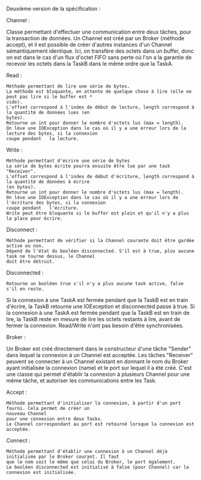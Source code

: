 Deuxième version de la spécification :

Channel :

Classe permettant d'effectuer une communication entre deux tâches, pour la transaction de données. 
Un Channel est créé par un Broker (méthode accept), et il est possible de créer d'autres instances d'un Channel sémantiquement identique. 
Ici, on transfère des octets dans un buffer, donc on est dans le cas d'un flux d'octet FIFO sans perte où l'on a la garantie de recevoir les octets dans la TaskB dans le même ordre que la TaskA.


Read :

	Méthode permettant de lire une série de bytes.
	La méthode est bloquante, en attente de quelque chose à lire (elle ne peut pas lire si le buffer est *	
	vide).
	L'offset correspond à l'index de début de lecture, length correspond à la quantité de données lues (en 
	bytes).
	Retourne un int pour donner le nombre d'octets lus (max = length).
	On lève une IOException dans le cas où il y a une erreur lors de la lecture des bytes, si la connexion 
	coupe pendant 	la lecture.
	
Write :

	Méthode permettant d'écrire une série de bytes
	La série de bytes écrite pourra ensuite être lue par une task "Receiver".
	L'offset correspond à l'index de début d'écriture, length correspond à la quantité de données à écrire 
	(en bytes).
	Retourne un int pour donner le nombre d'octets lus (max = length).
	On lève une IOException dans le cas où il y a une erreur lors de l'écriture des bytes, si la connexion 
	coupe pendant 	l'écriture.
	Write peut être bloquante si le buffer est plein et qu'il n'y a plus la place pour écrire.
	
Disconnect :

	Méthode permettant de vérifier si la Channel courante doit être gardée active ou non.
	Dépend de l'état du booléen disconnected. S'il est à true, plus aucune task ne tourne dessus, le Channel 
	doit être détruit.
	
Disconnected : 

	Retourne un booléen true s'il n'y a plus aucune task active, false s'il en reste.
	

Si la connexion à une TaskA est fermée pendant que la TaskB est en train d'écrire, la TaskB retourne une IOException et disconnected passe à true.
Si la connexion à une TaskA est fermée pendant que la TaskB est en train de lire, la TaskB reste en mesure de lire les octets restants à lire, avant de fermer la connexion.
Read/Write n'ont pas besoin d'être synchronisées.


Broker :

Un Broker est créé directement dans le constructeur d'une tâche "Sender" dans lequel la connexion à un Channel est acceptée. Les tâches "Receiver" peuvent se connecter à un Channel existant en donnant le nom du Broker ayant initialisée la connexion (name) et le port sur lequel il a été créé. C'est une classe qui permet d'établir la connexion à plusieurs Channel pour une même tâche, et autoriser les communications entre les Task.

Accept : 

	Méthode permettant d'initialiser la connexion, à partir d'un port fourni. Cela permet de créer un 		
	nouveau Channel 	
	pour une connexion entre deux Tasks.
	Le Channel correspondant au port est retourné lorsque la connexion est acceptée.
	
Connect :

	Méthode permettant d'établir une connexion à un Channel déjà initialisée par le Broker courant. Il faut 
	que le nom soit le même que celui du Broker, le port également.
	Le booléen disconnected est initialisé à false (pour Channel) car la connexion est initialisée.